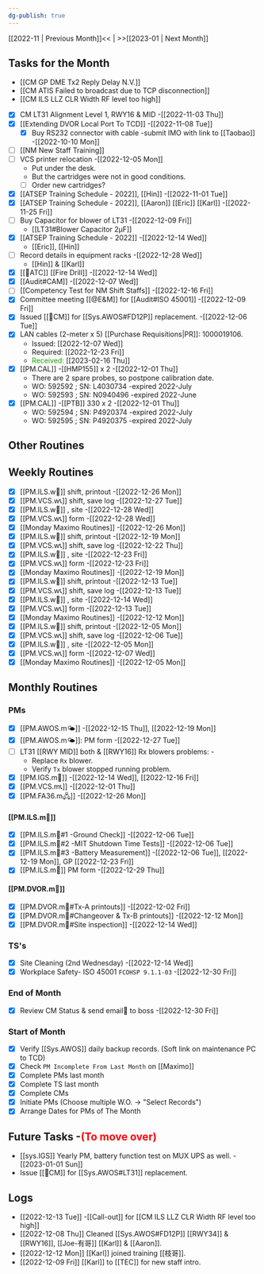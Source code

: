 ```yaml
---
dg-publish: true
---
```

[[2022-11 | Previous Month]]<< | >>[[2023-01 | Next Month]]
## Tasks for the Month
- [[CM GP DME Tx2 Reply Delay N.V.]]
- [[CM ATIS Failed to broadcast due to TCP disconnection]]
- [[CM ILS LLZ CLR Width RF level too high]]
- [x] CM LT31 Alignment Level 1, RWY16 & MID -[[2022-11-03 Thu]]
- [x] [[Extending DVOR Local Port To TCD]] -[[2022-11-08 Tue]]
	- [x] Buy RS232 connector with cable -submit IMO with link to [[Taobao]] -[[2022-10-10 Mon]]
- [ ] [[NM New Staff Training]]
 - [ ] VCS printer relocation -[[2022-12-05 Mon]]
	- Put under the desk. 
	- But the cartridges were not in good conditions.
	- [ ] Order new cartridges? 
- [x] [[ATSEP Training Schedule - 2022]], [[Hin]] -[[2022-11-01 Tue]]
- [x] [[ATSEP Training Schedule - 2022]], [[Aaron]] [[Eric]] [[Karl]] -[[2022-11-25 Fri]]
- [ ] Buy Capacitor for blower of LT31 -[[2022-12-09 Fri]]
	- [[LT31#Blower Capacitor 2μF]]
- [x] [[ATSEP Training Schedule - 2022]] -[[2022-12-14 Wed]]
	- [[Eric]], [[Hin]]
- [ ] Record details in equipment racks -[[2022-12-28 Wed]]
	- [[Hin]] & [[Karl]]
- [x] [[🗼ATC]] [[Fire Drill]] -[[2022-12-14 Wed]]
- [x] [[Audit#CAM]] -[[2022-12-07 Wed]]
- [ ] [[Competency Test for NM Shift Staffs]] -[[2022-12-16 Fri]]
- [x] Committee meeting [[@E&M]] for [[Audit#ISO 45001]] -[[2022-12-09 Fri]]
- [x] Issued [[🐞CM]] for [[Sys.AWOS#FD12P]] replacement. -[[2022-12-06 Tue]]
- [x] LAN cables (2-meter x 5) [[Purchase Requisitions|PR]]: 1000019106.
	- Issued: [[2022-12-07 Wed]]
	- Required: [[2022-12-23 Fri]]
	- <span style='color: #219e05'>Received: </span> [[2023-02-16 Thu]]
- [x] [[PM.CAL]] -[[HMP155]] x 2 -[[2022-12-01 Thu]]
	- There are 2 spare probes, so postpone calibration date.
	- WO: 592592  ; SN: L4030734 -expired 2022-July
	- WO: 592593  ; SN: N0940496 -expired 2022-June
- [x] [[PM.CAL]] -[[PTB]] 330 x 2 -[[2022-12-01 Thu]]
	- WO: 592594  ; SN: P4920374  -expired 2022-July
	- WO:  592595 ; SN: P4920375  -expired 2022-July
## Other Routines
## Weekly Routines
- [x] [[PM.ILS.w🛬]] shift, printout -[[2022-12-26 Mon]]
- [x] [[PM.VCS.w📞]] shift, save log -[[2022-12-27 Tue]]
- [x] [[PM.ILS.w🛬]] , site -[[2022-12-28 Wed]]
- [x] [[PM.VCS.w📞]] form -[[2022-12-28 Wed]]
- [x] [[Monday Maximo Routines]] -[[2022-12-26 Mon]]
- [x] [[PM.ILS.w🛬]] shift, printout -[[2022-12-19 Mon]]
- [x] [[PM.VCS.w📞]] shift, save log -[[2022-12-22 Thu]]
- [x] [[PM.ILS.w🛬]] , site -[[2022-12-23 Fri]]
- [x] [[PM.VCS.w📞]] form -[[2022-12-23 Fri]]
- [x] [[Monday Maximo Routines]] -[[2022-12-19 Mon]]
- [x] [[PM.ILS.w🛬]] shift, printout -[[2022-12-13 Tue]]
- [x] [[PM.VCS.w📞]] shift, save log -[[2022-12-13 Tue]]
- [x] [[PM.ILS.w🛬]] , site -[[2022-12-14 Wed]]
- [x] [[PM.VCS.w📞]] form -[[2022-12-13 Tue]]
- [x] [[Monday Maximo Routines]] -[[2022-12-12 Mon]]
- [x] [[PM.ILS.w🛬]] shift, printout -[[2022-12-05 Mon]]
- [x] [[PM.VCS.w📞]] shift, save log -[[2022-12-06 Tue]]
- [x] [[PM.ILS.w🛬]] , site -[[2022-12-05 Mon]]
- [x] [[PM.VCS.w📞]] form -[[2022-12-07 Wed]]
- [x] [[Monday Maximo Routines]] -[[2022-12-05 Mon]]

## Monthly Routines
### PMs
- [x] [[PM.AWOS.m🌤️]] -[[2022-12-15 Thu]], [[2022-12-19 Mon]]
- [x] [[PM.AWOS.m🌤️]]: PM form -[[2022-12-27 Tue]]
- [ ] LT31 [[RWY MID]] both & [[RWY16]] Rx blowers problems: -
	- Replace `Rx` blower.
	- Verify `Tx` blower stopped running problem.
- [x] [[PM.IGS.m🛫]] -[[2022-12-14 Wed]], [[2022-12-16 Fri]]
- [x] [[PM.VCS.m📞]] -[[2022-12-01 Thu]]
- [x] [[PM.FA36.m🖧]] -[[2022-12-26 Mon]]
#### [[PM.ILS.m🛬]]
- [x] [[PM.ILS.m🛬#1 -Ground Check]] -[[2022-12-06 Tue]]
- [x] [[PM.ILS.m🛬#2 -MIT Shutdown Time Tests]] -[[2022-12-06 Tue]]
- [x] [[PM.ILS.m🛬#3 -Battery Measurement]] -[[2022-12-06 Tue]], [[2022-12-19 Mon]], GP [[2022-12-23 Fri]]
- [x] [[PM.ILS.m🛬]] PM form -[[2022-12-29 Thu]]
#### [[PM.DVOR.m🧭]]
- [x] [[PM.DVOR.m🧭#Tx-A printouts]] -[[2022-12-02 Fri]]
- [x] [[PM.DVOR.m🧭#Changeover & Tx-B printouts]] -[[2022-12-12 Mon]]
- [x] [[PM.DVOR.m🧭#Site inspection]] -[[2022-12-14 Wed]]
### TS's
- [x] Site Cleaning (2nd Wednesday) -[[2022-12-14 Wed]]
- [x] Workplace Safety- ISO 45001 `FCOHSP 9.1.1-03` -[[2022-12-30 Fri]]
### End of Month
- [x] Review CM Status & send email📧 to boss -[[2022-12-30 Fri]]
### Start of Month
- [x] Verify [[Sys.AWOS]] daily backup records. (Soft link on maintenance PC to TCD)
- [x] Check `PM Incomplete From Last Month` on [[Maximo]]
- [x] Complete PMs last month
- [x] Complete TS last month
- [x] Complete CMs
- [x] Initiate PMs (Choose multiple W.O. -> "Select Records")
- [x] Arrange Dates for PMs of The Month

## Future Tasks -<span style='color: red'>(To move over)</span>
- [[sys.IGS]] Yearly PM, battery function test on MUX UPS as well. -[[2023-01-01 Sun]]
- Issue [[🐞CM]] for [[Sys.AWOS#LT31]] replacement.
## Logs
- [[2022-12-13 Tue]] -[[Call-out]] for [[CM ILS LLZ CLR Width RF level too high]]
- [[2022-12-08 Thu]] Cleaned [[Sys.AWOS#FD12P]] [[RWY34]] & [[RWY16]], [[Joe-有哥]] [[Karl]] & [[Aaron]].
- [[2022-12-12 Mon]] [[Karl]] joined training [[枝哥]].
- [[2022-12-09 Fri]] [[Karl]] to [[TEC]] for new staff intro.
